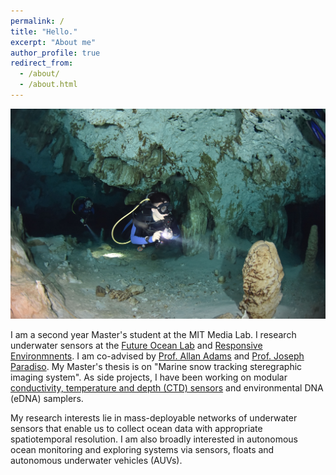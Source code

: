 ```yaml
---
permalink: /
title: "Hello."
excerpt: "About me"
author_profile: true
redirect_from: 
  - /about/
  - /about.html
---
```

![Diving at a cenote in Cancun](/images/field-pic.png)

I am a second year Master's student at the MIT Media Lab. I research underwater 
sensors at the [Future Ocean Lab](http://futureocean.mit.edu/) and 
[Responsive Environmnents](https://resenv.media.mit.edu/). I am co-advised by
[Prof. Allan Adams](http://www.mit.edu/~awa/Allan_Adams/Home.html) and 
[Prof. Joseph Paradiso](https://www.media.mit.edu/people/joep/overview/).
My Master's thesis is on "Marine snow tracking steregraphic imaging system". As 
side projects, I have been working on modular 
[conductivity, temperature and depth (CTD) sensors](http://futureocean.mit.edu/ctd/) and environmental DNA (eDNA) samplers.

My research interests lie in mass-deployable networks of underwater sensors that enable us
to collect ocean data with appropriate spatiotemporal resolution. I am also broadly
interested in autonomous ocean monitoring and exploring systems via sensors, floats and 
autonomous underwater vehicles (AUVs).

